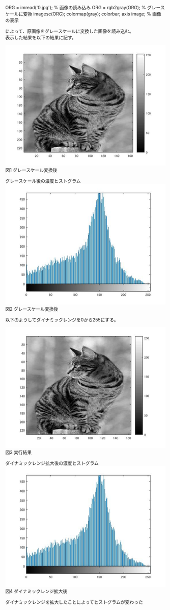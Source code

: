ORG = imread('0.jpg'); % 画像の読み込み
ORG = rgb2gray(ORG); % グレースケールに変換
imagesc(ORG); colormap(gray); colorbar;  axis image; % 画像の表示

によって、原画像をグレースケールに変換した画像を読み込む。  
表示した結果を以下の結果に記す。

![画像](https://github.com/ariga11029/lecture_image_processing/blob/master/image/7-1.jpg?raw=true) 
図1 グレースケール変換後

グレースケール後の濃度ヒストグラム  
![画像](https://github.com/ariga11029/lecture_image_processing/blob/master/image/7-2.jpg?raw=true)
図2 グレースケール変換後

以下のようしてダイナミックレンジを0から255にする。

![画像](https://github.com/ariga11029/lecture_image_processing/blob/master/image/7-3.jpg?raw=true) 
図3 実行結果

ダイナミックレンジ拡大後の濃度ヒストグラム  
![画像](https://github.com/ariga11029/lecture_image_processing/blob/master/image/7-4.jpg?raw=true)
図4 ダイナミックレンジ拡大後

ダイナミックレンジを拡大したことによってヒストグラムが変わった
